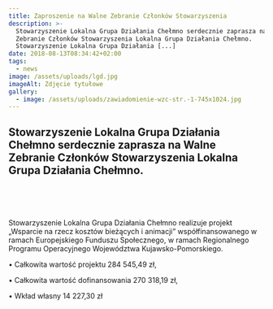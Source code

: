 ```yaml
---
title: Zaproszenie na Walne Zebranie Członków Stowarzyszenia
description: >-
  Stowarzyszenie Lokalna Grupa Działania Chełmno serdecznie zaprasza na Walne
  Zebranie Członków Stowarzyszenia Lokalna Grupa Działania Chełmno.    
  Stowarzyszenie Lokalna Grupa Działania [...]
date: 2018-08-13T08:34:42+02:00
tags:
  - news
image: /assets/uploads/lgd.jpg
imageAlt: Zdjęcie tytułowe
gallery:
  - image: /assets/uploads/zawiadomienie-wzc-str.-1-745x1024.jpg
---
```

## Stowarzyszenie Lokalna Grupa Działania Chełmno serdecznie zaprasza na Walne Zebranie Członków Stowarzyszenia Lokalna Grupa Działania Chełmno.

<br>

<br>

<br>

Stowarzyszenie Lokalna Grupa Działania Chełmno realizuje projekt „Wsparcie na rzecz kosztów bieżących i animacji” współfinansowanego w ramach Europejskiego Funduszu Społecznego, w ramach Regionalnego Programu Operacyjnego Województwa Kujawsko-Pomorskiego.



• Całkowita wartość projektu 284 545,49 zł,



• Całkowita wartość dofinansowania 270 318,19 zł,



• Wkład własny 14 227,30 zł
